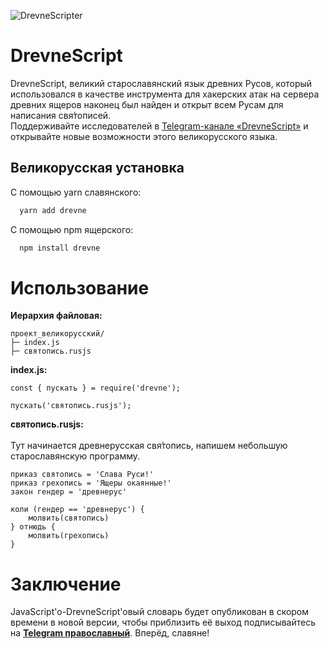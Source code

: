 ![DrevneScripter](https://i.imgur.com/Syw4rNs.jpg)

# DrevneScript

DrevneScript, великий старославянский язык древних Русов, который использовался в качестве инструмента для хакерских атак на сервера древних ящеров наконец был найден и открыт всем Русам для написания свя́тописей. \
Поддерживайте исследователей в [Telegram-канале «DrevneScript»‎](https://t.me/drevnescript) и открывайте новые возможности этого великорусского языка.



## Великорусская установка

С помощью yarn славянского:

```bash
  yarn add drevne 
```
С помощью npm ящерского:
```bash
  npm install drevne 
```


# Использование

**Иерархия файловая:**
```
проект_великорусский/
├─ index.js
├─ святопись.rusjs
```

**index.js:**
```
const { пускать } = require('drevne');

пускать('святопись.rusjs');

```

**святопись.rusjs:**
\
\
Тут начинается древнерусская свя́топись, напишем  небольшую старославянскую программу.  

```
приказ святопись = 'Слава Руси!'
приказ грехопись = 'Ящеры окаянные!'
закон гендер = 'древнерус'

коли (гендер == 'древнерус') {
    молвить(святопись)
} отнюдь {
    молвить(грехопись)
}
```

# Заключение
JavaScript'o-DrevneScript'oвый словарь будет опубликован в скором времени в новой версии, чтобы приблизить её выход подписывайтесь на **[Telegram православный‎](https://t.me/drevnescript)**. Вперёд, славяне!